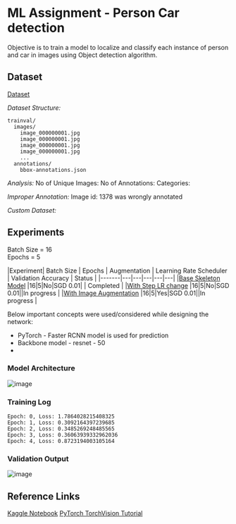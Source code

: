 
# ML Assignment - Person Car detection

Objective is to train a model to localize and classify each instance of person and car in images using Object detection algorithm.

## Dataset
[Dataset](https://evp-ml-data.s3.us-east-2.amazonaws.com/mlinterview/openimages-personcar/trainval.tar.gz)

*Dataset Structure:* 

    trainval/
      images/
        image_000000001.jpg
        image_000000001.jpg
        image_000000001.jpg
        image_000000001.jpg
        ...
      annotations/
        bbox-annotations.json
      
*Analysis:*
No of Unique Images:
No of Annotations:
Categories:

*Improper Annotation:*
Image id: 1378 was wrongly annotated

*Custom Dataset:*


## Experiments

Batch Size = 16 <br>
Epochs = 5

|Experiment| Batch Size | Epochs | Augmentation | Learning Rate Scheduler | Validation Accuracy | Status  | 
|-------|---|---|---|---|---|
|[Base Skeleton Model](https://github.com/gkdivya/MLAssignment/blob/main/Experiments/Base_Skeleton_Model_PersonCar_Detection.ipynb) |16|5|No|SGD 0.01| | Completed | 
|[With Step LR change]() |16|5|No|SGD 0.01||In progress  | 
|[With Image Augmentation]() |16|5|Yes|SGD 0.01||In progress  | 

Below important concepts were used/considered while designing the network:
- PyTorch - Faster RCNN model is used for prediction
- Backbone model - resnet - 50
- 

### Model Architecture

![image](https://user-images.githubusercontent.com/17870236/120178750-71947580-c227-11eb-9432-77e7f455a945.png)

### Training Log

    Epoch: 0, Loss: 1.7864028215408325
    Epoch: 1, Loss: 0.3092164397239685
    Epoch: 2, Loss: 0.3485269248485565
    Epoch: 3, Loss: 0.36063939332962036
    Epoch: 4, Loss: 0.8723194003105164

### Validation Output
![image](https://user-images.githubusercontent.com/17870236/120183882-eb2f6200-c22d-11eb-98ed-04693f38ea12.png)



## Reference Links
[Kaggle Notebook]( https://www.kaggle.com/bharatb964/pytorch-implementation-of-faster-r-cnn)
[PyTorch TorchVision Tutorial](https://pytorch.org/tutorials/intermediate/torchvision_tutorial.html)
